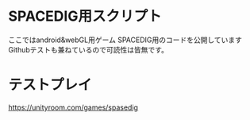 # SPACEDIG用スクリプト
ここではandroid&webGL用ゲーム SPACEDIG用のコードを公開しています<br>
Githubテストも兼ねているので可読性は皆無です。

# テストプレイ
https://unityroom.com/games/spasedig
